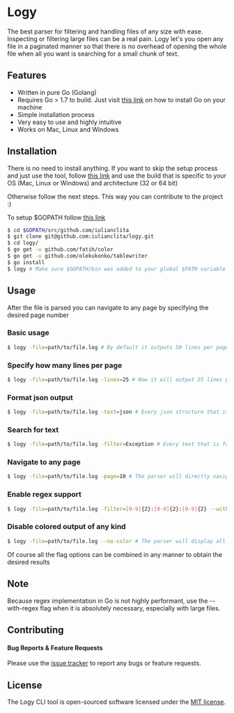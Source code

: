 # Logy

The best parser for filtering and handling files of any size with ease. Inspecting or filtering large files can be a real pain. Logy let's you open any file in a paginated manner so that there is no overhead of opening the whole file when all you want is searching for a small chunk of text.

## Features

- Written in pure Go (Golang)
- Requires Go > 1.7 to build. Just visit [this link](https://golang.org/doc/install) on how to install Go on your machine
- Simple installation process
- Very easy to use and highly intuitive
- Works on Mac, Linux and Windows

## Installation

There is no need to install anything. If you want to skip the setup process and just use the tool, follow [this link](https://github.com/iulianclita/logy-builds) and use the build that is specific to your OS (Mac, Linux or Windows) and architecture (32 or 64 bit)

Otherwise follow the next steps. This way you can contribute to the project :)

To setup $GOPATH follow [this link](https://golang.org/doc/code.html#Overview)

```bash
$ cd $GOPATH/src/github.com/iulianclita
$ git clone git@github.com:iulianclita/logy.git
$ cd logy/
$ go get -u github.com/fatih/color
$ go get -u github.com/olekukonko/tablewriter
$ go install
$ logy # Make sure $GOPATH/bin was added to your global $PATH variable
```

## Usage

After the file is parsed you can navigate to any page by specifying the desired page number

### Basic usage
```bash
$ logy -file=path/to/file.log # By default it outputs 50 lines per page
```

### Specify how many lines per page
```bash
$ logy -file=path/to/file.log -lines=25 # Now it will output 25 lines per page
```

### Format json output
```bash
$ logy -file=path/to/file.log -text=json # Every json structure that is found will be nicely formatted 
```

### Search for text
```bash
$ logy -file=path/to/file.log -filter=Exception # Every text that is found will be nicely colored to be easily observed 
``` 

### Navigate to any page
```bash
$ logy -file=path/to/file.log -page=10 # The parser will directly navigate to the specified page number 
```

### Enable regex support
```bash
$ logy -file=path/to/file.log -filter=[0-9]{2}:[0-9]{2}:[0-9]{2} --with-regex # The parser will search for any text that matches whatever was specified in the filter option flag
```  

### Disable colored output of any kind
```bash
$ logy -file=path/to/file.log --no-color # The parser will display all text with the same color (black/white). Probably you will never want this behavior but it's here just in case :)
``` 

Of course all the flag options can be combined in any manner to obtain the desired results

## Note
Because regex implementation in Go is not highly performant, use the --with-regex flag when it is absolutely necessary, especially with large files.

## Contributing

#### Bug Reports & Feature Requests

Please use the [issue tracker](https://github.com/iulianclita/logy/issues) to report any bugs or feature requests.

## License

The Logy CLI tool is open-sourced software licensed under the [MIT license](http://opensource.org/licenses/MIT).
